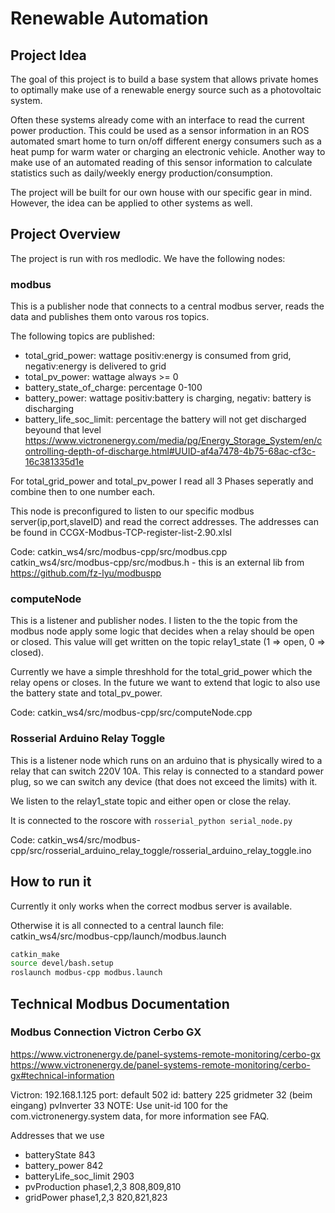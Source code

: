 # Renewable Automation


## Project Idea

The goal of this project is to build a base system that allows private homes to optimally make use of a renewable energy source such as a photovoltaic system.

Often these systems already come with an interface to read the current power production. This could
be used as a sensor information in an ROS automated smart home to turn on/off different energy
consumers such as a heat pump for warm water or charging an electronic vehicle.
Another way to make use of an automated reading of this sensor information to calculate statistics
such as daily/weekly energy production/consumption.

The project will be built for our own house with our specific gear in mind. However, the idea can be
applied to other systems as well.

## Project Overview

The project is run with ros medlodic. We have the following nodes:

### modbus

This is a publisher node that connects to a central modbus server, reads the data and publishes them onto varous ros topics.

The following topics are published:
* total_grid_power: wattage positiv:energy is consumed from grid, negativ:energy is delivered to grid
* total_pv_power: wattage always >= 0
* battery_state_of_charge: percentage 0-100
* battery_power: wattage positiv:battery is charging, negativ: battery is discharging 
* battery_life_soc_limit: percentage the battery will not get discharged beyound that level https://www.victronenergy.com/media/pg/Energy_Storage_System/en/controlling-depth-of-discharge.html#UUID-af4a7478-4b75-68ac-cf3c-16c381335d1e 

For total_grid_power and total_pv_power I read all 3 Phases seperatly and combine then to one number each.

This node is preconfigured to listen to our specific modbus server(ip,port,slaveID) and read the correct addresses. The addresses can be found in CCGX-Modbus-TCP-register-list-2.90.xlsl

Code: catkin_ws4/src/modbus-cpp/src/modbus.cpp
catkin_ws4/src/modbus-cpp/src/modbus.h - this is an external lib from https://github.com/fz-lyu/modbuspp

### computeNode

This is a listener and publisher nodes. I listen to the the topic from the modbus node apply some logic that decides when a relay should be open or closed. This value will get written on the topic relay1_state (1 => open, 0 => closed).

Currently we have a simple threshhold for the total_grid_power which the relay opens or closes. In the future we want to extend that logic to also use the battery state and total_pv_power.

Code: catkin_ws4/src/modbus-cpp/src/computeNode.cpp

### Rosserial Arduino Relay Toggle

This is a listener node which runs on an arduino that is physically wired to a relay that can switch 220V 10A. This relay is connected to a standard power plug, so we can switch any device (that does not exceed the limits) with it.

We listen to the relay1_state topic and either open or close the relay. 

It is connected to the roscore with `rosserial_python serial_node.py` 

Code: catkin_ws4/src/modbus-cpp/src/rosserial_arduino_relay_toggle/rosserial_arduino_relay_toggle.ino

## How to run it

Currently it only works when the correct modbus server is available. 

Otherwise it is all connected to a central launch file:  catkin_ws4/src/modbus-cpp/launch/modbus.launch

``` bash
catkin_make
source devel/bash.setup
roslaunch modbus-cpp modbus.launch
```



## Technical Modbus Documentation

### Modbus Connection Victron Cerbo GX

https://www.victronenergy.de/panel-systems-remote-monitoring/cerbo-gx
https://www.victronenergy.de/panel-systems-remote-monitoring/cerbo-gx#technical-information

Victron:
192.168.1.125
port: default 502
id: battery 225
    gridmeter 32 (beim eingang)
    pvInverter 33
NOTE: Use unit-id 100 for the com.victronenergy.system data, for more information see FAQ.

Addresses that we use

* batteryState 843
* battery_power 842
* batteryLife_soc_limit 2903
* pvProduction phase1,2,3 808,809,810
* gridPower phase1,2,3 820,821,823